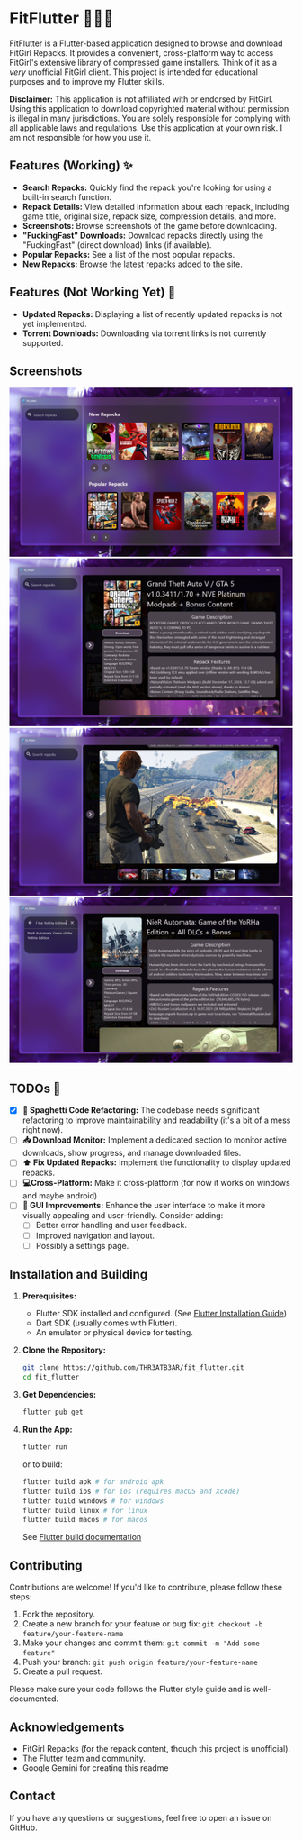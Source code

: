 # FitFlutter 🏋️‍♀️🦋

FitFlutter is a Flutter-based application designed to browse and download FitGirl Repacks.  It provides a convenient, cross-platform way to access FitGirl's extensive library of compressed game installers.  Think of it as a *very* unofficial FitGirl client.  This project is intended for educational purposes and to improve my Flutter skills.

**Disclaimer:**  This application is not affiliated with or endorsed by FitGirl.  Using this application to download copyrighted material without permission is illegal in many jurisdictions.  You are solely responsible for complying with all applicable laws and regulations.  Use this application at your own risk. I am not responsible for how you use it.

## Features (Working) ✨

* **Search Repacks:** Quickly find the repack you're looking for using a built-in search function.
* **Repack Details:** View detailed information about each repack, including game title, original size, repack size, compression details, and more.
* **Screenshots:**  Browse screenshots of the game before downloading.
* **"FuckingFast" Downloads:** Download repacks directly using the "FuckingFast" (direct download) links (if available).
* **Popular Repacks:** See a list of the most popular repacks.
* **New Repacks:**  Browse the latest repacks added to the site.

## Features (Not Working Yet) 🚧

* **Updated Repacks:**  Displaying a list of recently updated repacks is not yet implemented.
* **Torrent Downloads:** Downloading via torrent links is not currently supported.

## Screenshots

![Alt text](images\readme\1.png?raw=true "Home Page")
![Alt text](images\readme\2.png?raw=true "Repack Info")
![Alt text](images\readme\3.png?raw=true "Repack Screenshots")
![Alt text](images\readme\4.png?raw=true "Repack Search")

## TODOs 📝

* [X] **🍝 Spaghetti Code Refactoring:**  The codebase needs significant refactoring to improve maintainability and readability (it's a bit of a mess right now).
* [ ] **📥 Download Monitor:** Implement a dedicated section to monitor active downloads, show progress, and manage downloaded files.
* [ ] **⬆️ Fix Updated Repacks:**  Implement the functionality to display updated repacks.
* [ ] **💻Cross-Platform:** Make it cross-platform (for now it works on windows and maybe android)
* [ ] **💅 GUI Improvements:**  Enhance the user interface to make it more visually appealing and user-friendly.  Consider adding:
  * [ ] Better error handling and user feedback.
  * [ ] Improved navigation and layout.
  * [ ] Possibly a settings page.

## Installation and Building

1. **Prerequisites:**

   * Flutter SDK installed and configured. (See [Flutter Installation Guide](https://docs.flutter.dev/get-started/install))
   * Dart SDK (usually comes with Flutter).
   * An emulator or physical device for testing.
2. **Clone the Repository:**

   ```bash
   git clone https://github.com/THR3ATB3AR/fit_flutter.git
   cd fit_flutter
   ```
3. **Get Dependencies:**

   ```bash
   flutter pub get
   ```
4. **Run the App:**

   ```bash
   flutter run
   ```

   or to build:

   ```bash
   flutter build apk # for android apk
   flutter build ios # for ios (requires macOS and Xcode)
   flutter build windows # for windows
   flutter build linux # for linux
   flutter build macos # for macos
   ```

   See [Flutter build documentation](https://docs.flutter.dev/deployment/build-guides)

## Contributing

Contributions are welcome!  If you'd like to contribute, please follow these steps:

1. Fork the repository.
2. Create a new branch for your feature or bug fix: `git checkout -b feature/your-feature-name`
3. Make your changes and commit them: `git commit -m "Add some feature"`
4. Push your branch: `git push origin feature/your-feature-name`
5. Create a pull request.

Please make sure your code follows the Flutter style guide and is well-documented.

## Acknowledgements

* FitGirl Repacks (for the repack content, though this project is unofficial).
* The Flutter team and community.
* Google Gemini for creating this readme

## Contact

If you have any questions or suggestions, feel free to open an issue on GitHub.
